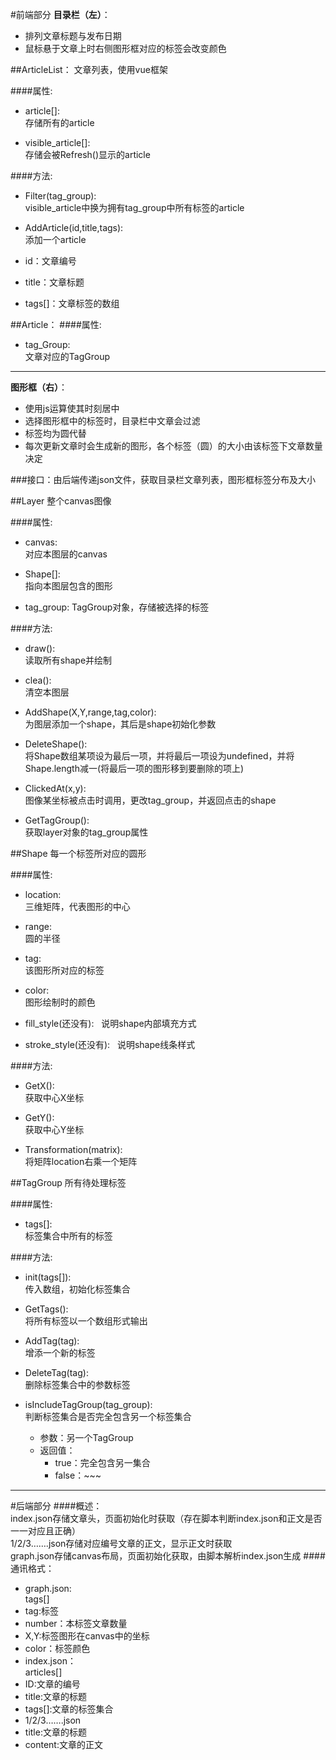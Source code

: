 #前端部分
**目录栏（左）**：
+ 排列文章标题与发布日期
+ 鼠标悬于文章上时右侧图形框对应的标签会改变颜色  

##ArticleList：
文章列表，使用vue框架

####属性: 
+ article[]:  
存储所有的article  

+ visible_article[]:  
存储会被Refresh()显示的article

####方法:
+ Filter(tag_group):  
visible_article中换为拥有tag_group中所有标签的article  

+ AddArticle(id,title,tags):  
添加一个article

 + id：文章编号  
 + title：文章标题  
 + tags[]：文章标签的数组  

##Article：
####属性: 
+ tag_Group:  
文章对应的TagGroup   

---

**图形框（右）**：
+ 使用js运算使其时刻居中
+ 选择图形框中的标签时，目录栏中文章会过滤  
+ 标签均为圆代替  
+ 每次更新文章时会生成新的图形，各个标签（圆）的大小由该标签下文章数量决定  

###接口：由后端传递json文件，获取目录栏文章列表，图形框标签分布及大小  

##Layer
整个canvas图像  

####属性: 
+ canvas:  
对应本图层的canvas 
 
+ Shape[]:  
指向本图层包含的图形  

+ tag_group:
TagGroup对象，存储被选择的标签

####方法:
+ draw():  
读取所有shape并绘制

+ clea():   
清空本图层  

+ AddShape(X,Y,range,tag,color):  
为图层添加一个shape，其后是shape初始化参数  

+ DeleteShape():  
将Shape数组某项设为最后一项，并将最后一项设为undefined，并将Shape.length减一(将最后一项的图形移到要删除的项上)

+ ClickedAt(x,y):  
图像某坐标被点击时调用，更改tag_group，并返回点击的shape

+ GetTagGroup():  
获取layer对象的tag_group属性

##Shape
每一个标签所对应的圆形  

####属性:
+ location:  
三维矩阵，代表图形的中心  

+ range:  
圆的半径  

+ tag:  
该图形所对应的标签  

+ color:  
图形绘制时的颜色

+ fill_style(还没有):  
说明shape内部填充方式  

+ stroke_style(还没有):  
说明shape线条样式  

####方法:
+ GetX():  
获取中心X坐标 

+ GetY():  
获取中心Y坐标

+ Transformation(matrix):  
将矩阵location右乘一个矩阵

##TagGroup
所有待处理标签  

####属性:   
+ tags[]:  
标签集合中所有的标签  

####方法:  
+ init(tags[]):  
传入数组，初始化标签集合

+ GetTags():  
将所有标签以一个数组形式输出  

+ AddTag(tag):  
增添一个新的标签  

+ DeleteTag(tag):  
删除标签集合中的参数标签  

+ isIncludeTagGroup(tag_group):  
判断标签集合是否完全包含另一个标签集合  
  + 参数：另一个TagGroup
  + 返回值：  
    + true：完全包含另一集合   
    + false：~~~

---

#后端部分
####概述：  
index.json存储文章头，页面初始化时获取（存在脚本判断index.json和正文是否一一对应且正确）  
1/2/3…….json存储对应编号文章的正文，显示正文时获取  
graph.json存储canvas布局，页面初始化获取，由脚本解析index.json生成
####通讯格式：
+ graph.json:   
tags[]
 + tag:标签  
 + number：本标签文章数量
 + X,Y:标签图形在canvas中的坐标
 + color：标签颜色
+ index.json：  
articles[]
 + ID:文章的编号
 + title:文章的标题
 + tags[]:文章的标签集合
+ 1/2/3…….json
 + title:文章的标题
 + content:文章的正文  
